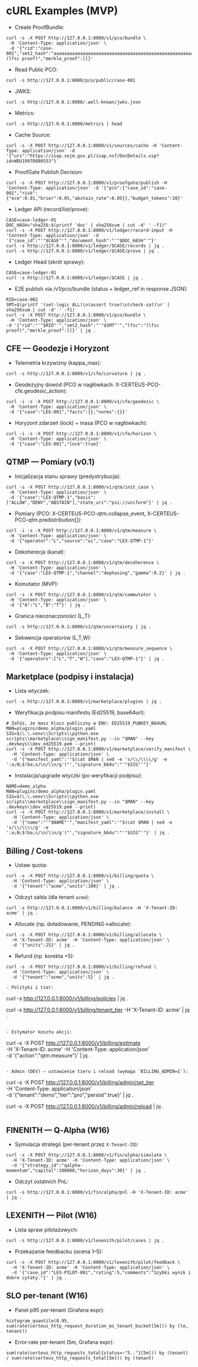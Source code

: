 # cURL Examples (MVP)

- Create ProofBundle:

```
curl -s -X POST http://127.0.0.1:8000/v1/pco/bundle \
 -H 'Content-Type: application/json' \
 -d '{"rid":"case-001","smt2_hash":"aaaaaaaaaaaaaaaaaaaaaaaaaaaaaaaaaaaaaaaaaaaaaaaaaaaaaaaaaaaaaaaa","lfsc":"(lfsc proof)","merkle_proof":[]}'
```

- Read Public PCO:

```
curl -s http://127.0.0.1:8000/pco/public/case-001
```

- JWKS:

```
curl -s http://127.0.0.1:8000/.well-known/jwks.json
```

- Metrics:

```
curl -s http://127.0.0.1:8000/metrics | head
```

- Cache Source:

```
curl -s -X POST http://127.0.0.1:8000/v1/sources/cache -H 'Content-Type: application/json' -d '{"uri":"https://isap.sejm.gov.pl/isap.nsf/DocDetails.xsp?id=WDU19970880553"}'
```

- ProofGate Publish Decision:

```
curl -s -X POST http://127.0.0.1:8000/v1/proofgate/publish -H 'Content-Type: application/json' -d '{"pco":{"case_id":"case-001","risk":{"ece":0.01,"brier":0.05,"abstain_rate":0.05}},"budget_tokens":10}'
```

- Ledger API (record/list/prove):

```
CASE=case-ledger-01
DOC_HASH="sha256:$(printf 'doc' | sha256sum | cut -d' ' -f1)"
curl -s -X POST http://127.0.0.1:8000/v1/ledger/record-input -H 'Content-Type: application/json' -d '{"case_id":"'"$CASE"'","document_hash":"'"$DOC_HASH"'"}'
curl -s http://127.0.0.1:8000/v1/ledger/$CASE/records | jq .
curl -s http://127.0.0.1:8000/v1/ledger/$CASE/prove | jq .
```

- Ledger Head (skrót sprawy):

```
CASE=case-ledger-01
curl -s http://127.0.0.1:8000/v1/ledger/$CASE | jq .
```

- E2E publish via /v1/pco/bundle (status + ledger_ref in response JSON):

```
RID=case-002
SMT=$(printf '(set-logic ALL)\n(assert true)\n(check-sat)\n' | sha256sum | cut -d' ' -f1)
curl -s -X POST http://127.0.0.1:8000/v1/pco/bundle \
 -H 'Content-Type: application/json' \
-d '{"rid":"'"$RID"'","smt2_hash":"'"$SMT"'","lfsc":"(lfsc proof)","merkle_proof":[]}' | jq .
```

## CFE — Geodezje i Horyzont

- Telemetria krzywizny (kappa_max):

```
curl -s http://127.0.0.1:8000/v1/cfe/curvature | jq .
```

- Geodezyjny dowód (PCO w nagłówkach: X-CERTEUS-PCO-cfe.geodesic_action):

```
curl -i -s -X POST http://127.0.0.1:8000/v1/cfe/geodesic \
 -H 'Content-Type: application/json' \
 -d '{"case":"LEX-001","facts":{},"norms":{}}'
```

- Horyzont zdarzeń (lock) + masa (PCO w nagłówkach):

```
curl -i -s -X POST http://127.0.0.1:8000/v1/cfe/horizon \
 -H 'Content-Type: application/json' \
 -d '{"case":"LEX-001","lock":true}'
```

## QTMP — Pomiary (v0.1)

- Inicjalizacja stanu sprawy (predystrybucja):

```
curl -s -X POST http://127.0.0.1:8000/v1/qtm/init_case \
 -H 'Content-Type: application/json' \
 -d '{"case":"LEX-QTMP-1","basis":["ALLOW","DENY","ABSTAIN"],"state_uri":"psi://uniform"}' | jq .
```

- Pomiary (PCO: X-CERTEUS-PCO-qtm.collapse_event, X-CERTEUS-PCO-qtm.predistribution[]):

```
curl -i -s -X POST http://127.0.0.1:8000/v1/qtm/measure \
 -H 'Content-Type: application/json' \
 -d '{"operator":"L","source":"ui","case":"LEX-QTMP-1"}'
```

- Dekoherecja (kanał):

```
curl -s -X POST http://127.0.0.1:8000/v1/qtm/decoherence \
 -H 'Content-Type: application/json' \
 -d '{"case":"LEX-QTMP-1","channel":"dephasing","gamma":0.2}' | jq .
```

- Komutator (MVP):

```
curl -s -X POST http://127.0.0.1:8000/v1/qtm/commutator \
 -H 'Content-Type: application/json' \
 -d '{"A":"L","B":"T"}' | jq .
```

- Granica nieoznaczoności (L_T):

```
curl -s http://127.0.0.1:8000/v1/qtm/uncertainty | jq .
```

- Sekwencja operatorów (L,T,W):

```
curl -s -X POST http://127.0.0.1:8000/v1/qtm/measure_sequence \
 -H 'Content-Type: application/json' \
 -d '{"operators":["L","T","W"],"case":"LEX-QTMP-1"}' | jq .
```

## Marketplace (podpisy i instalacja)

- Lista wtyczek:

```
curl -s http://127.0.0.1:8000/v1/marketplace/plugins | jq .
```

- Weryfikacja podpisu manifestu (Ed25519, base64url):

```
# Załóż, że masz klucz publiczny w ENV: ED25519_PUBKEY_B64URL
MAN=plugins/demo_alpha/plugin.yaml
SIG=$(\.\.venv\\Scripts\\python.exe scripts\\marketplace\\sign_manifest.py --in "$MAN" --key .devkeys\\dev_ed25519.pem --print)
curl -s -X POST http://127.0.0.1:8000/v1/marketplace/verify_manifest \
  -H 'Content-Type: application/json' \
  -d '{"manifest_yaml":'"$(cat $MAN | sed -e 's/\\/\\\\/g' -e ':a;N;$!ba;s/\n/\\n/g')"',"signature_b64u":"'"$SIG"'"}'
```

- Instalacja/upgrade wtyczki (po weryfikacji podpisu):

```
NAME=demo_alpha
MAN=plugins/demo_alpha/plugin.yaml
SIG=$(\.\.venv\\Scripts\\python.exe scripts\\marketplace\\sign_manifest.py --in "$MAN" --key .devkeys\\dev_ed25519.pem --print)
curl -s -X POST http://127.0.0.1:8000/v1/marketplace/install \
  -H 'Content-Type: application/json' \
  -d '{"name":"'"$NAME"'","manifest_yaml":'"$(cat $MAN | sed -e 's/\\/\\\\/g' -e ':a;N;$!ba;s/\n/\\n/g')"',"signature_b64u":"'"$SIG"'"}' | jq .
```

## Billing / Cost‑tokens

- Ustaw quota:

```
curl -s -X POST http://127.0.0.1:8000/v1/billing/quota \
  -H 'Content-Type: application/json' \
  -d '{"tenant":"acme","units":100}' | jq .
```

- Odczyt salda (dla tenant `acme`):

```
curl -s http://127.0.0.1:8000/v1/billing/balance -H 'X-Tenant-ID: acme' | jq .
```

- Allocate (np. doładowanie, PENDING→allocate):

```
curl -s -X POST http://127.0.0.1:8000/v1/billing/allocate \
  -H 'X-Tenant-ID: acme' -H 'Content-Type: application/json' \
  -d '{"units":25}' | jq .
```

- Refund (np. korekta +5):

```
curl -s -X POST http://127.0.0.1:8000/v1/billing/refund \
  -H 'Content-Type: application/json' \
  -d '{"tenant":"acme","units":5}' | jq .

- Polityki i tier:

```
curl -s http://127.0.0.1:8000/v1/billing/policies | jq .

curl -s http://127.0.0.1:8000/v1/billing/tenant_tier -H 'X-Tenant-ID: acme' | jq .
```

- Estymator kosztu akcji:

```
curl -s -X POST http://127.0.0.1:8000/v1/billing/estimate \
  -H 'X-Tenant-ID: acme' -H 'Content-Type: application/json' \
  -d '{"action":"qtm.measure"}' | jq .
```

- Admin (DEV) — ustawienie tieru i reload (wymaga `BILLING_ADMIN=1`):

```
curl -s -X POST http://127.0.0.1:8000/v1/billing/admin/set_tier \
  -H 'Content-Type: application/json' \
  -d '{"tenant":"demo","tier":"pro","persist":true}' | jq .

curl -s -X POST http://127.0.0.1:8000/v1/billing/admin/reload | jq .
```
```

## FINENITH — Q‑Alpha (W16)

- Symulacja strategii (per‑tenant przez `X-Tenant-ID`):

```
curl -s -X POST http://127.0.0.1:8000/v1/fin/alpha/simulate \
  -H 'X-Tenant-ID: acme' -H 'Content-Type: application/json' \
  -d '{"strategy_id":"qalpha-momentum","capital":100000,"horizon_days":30}' | jq .
```

- Odczyt ostatnich PnL:

```
curl -s http://127.0.0.1:8000/v1/fin/alpha/pnl -H 'X-Tenant-ID: acme' | jq .
```

## LEXENITH — Pilot (W16)

- Lista spraw pilotażowych:

```
curl -s http://127.0.0.1:8000/v1/lexenith/pilot/cases | jq .
```

- Przekazanie feedbacku (ocena 1–5):

```
curl -s -X POST http://127.0.0.1:8000/v1/lexenith/pilot/feedback \
  -H 'X-Tenant-ID: acme' -H 'Content-Type: application/json' \
  -d '{"case_id":"LEX-PILOT-001","rating":5,"comments":"Szybki wynik i dobre cytaty."}' | jq .
```

## SLO per‑tenant (W16)

- Panel p95 per‑tenant (Grafana expr):

```
histogram_quantile(0.95, sum(rate(certeus_http_request_duration_ms_tenant_bucket[5m])) by (le, tenant))
```

- Error‑rate per‑tenant (5m, Grafana expr):

```
sum(rate(certeus_http_requests_total{status=~"5.."}[5m])) by (tenant)
/ sum(rate(certeus_http_requests_total[5m])) by (tenant)
```
